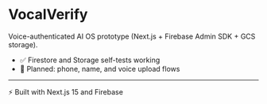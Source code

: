 # VocalVerify
Voice-authenticated AI OS prototype (Next.js + Firebase Admin SDK + GCS storage).  
- ✅ Firestore and Storage self-tests working  
- 🎤 Planned: phone, name, and voice upload flows  

---
⚡ Built with Next.js 15 and Firebase
